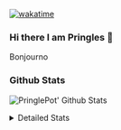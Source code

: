 [![wakatime](https://wakatime.com/badge/user/abd317df-612e-44b4-8787-15db7b574b2f.svg)](https://wakatime.com/@abd317df-612e-44b4-8787-15db7b574b2f)
### Hi there I am Pringles 👋

Bonjourno

### Github Stats
![PringlePot' Github Stats](https://github-readme-stats.vercel.app/api?username=PringlePot&show_icons=true&theme=dark&count_private=true)

<details>
  <summary>Detailed Stats</summary>
    
<!--START_SECTION:waka-->
![Code Time](http://img.shields.io/badge/Code%20Time-429%20hrs%2043%20mins-blue)

![Profile Views](http://img.shields.io/badge/Profile%20Views-7-blue)

![Lines of code](https://img.shields.io/badge/From%20Hello%20World%20I%27ve%20Written-110%20Thousand%20lines%20of%20code-blue)

**🐱 My GitHub Data** 

> 🏆 175 Contributions in the Year 2022
 > 
> 📦 90.7 kB Used in GitHub's Storage 
 > 
> 💼 Opted to Hire
 > 
> 📜 10 Public Repositories 
 > 
> 🔑 11 Private Repositories  
 > 
**I'm an Early 🐤** 

```text
🌞 Morning    149 commits    ████░░░░░░░░░░░░░░░░░░░░░   18.49% 
🌆 Daytime    322 commits    ██████████░░░░░░░░░░░░░░░   39.95% 
🌃 Evening    335 commits    ██████████░░░░░░░░░░░░░░░   41.56% 
🌙 Night      0 commits      ░░░░░░░░░░░░░░░░░░░░░░░░░   0.0%

```
📅 **I'm Most Productive on Sunday** 

```text
Monday       167 commits    █████░░░░░░░░░░░░░░░░░░░░   20.72% 
Tuesday      72 commits     ██░░░░░░░░░░░░░░░░░░░░░░░   8.93% 
Wednesday    87 commits     ██░░░░░░░░░░░░░░░░░░░░░░░   10.79% 
Thursday     103 commits    ███░░░░░░░░░░░░░░░░░░░░░░   12.78% 
Friday       60 commits     █░░░░░░░░░░░░░░░░░░░░░░░░   7.44% 
Saturday     141 commits    ████░░░░░░░░░░░░░░░░░░░░░   17.49% 
Sunday       176 commits    █████░░░░░░░░░░░░░░░░░░░░   21.84%

```


📊 **This Week I Spent My Time On** 

```text
⌚︎ Time Zone: Europe/Amsterdam

💬 Programming Languages: 
TypeScript               9 hrs 58 mins       ███████████░░░░░░░░░░░░░░   45.42% 
Go                       9 hrs 16 mins       ██████████░░░░░░░░░░░░░░░   42.21% 
CSS                      1 hr 33 mins        █░░░░░░░░░░░░░░░░░░░░░░░░   7.06% 
HTML                     37 mins             ░░░░░░░░░░░░░░░░░░░░░░░░░   2.85% 
Text                     14 mins             ░░░░░░░░░░░░░░░░░░░░░░░░░   1.08%

🔥 Editors: 
GoLand                   10 hrs 48 mins      ████████████░░░░░░░░░░░░░   49.19% 
WebStorm                 10 hrs 48 mins      ████████████░░░░░░░░░░░░░   49.19% 
Sublime Text             21 mins             ░░░░░░░░░░░░░░░░░░░░░░░░░   1.61%

🐱‍💻 Projects: 
Frontend                 11 hrs 7 mins       ████████████░░░░░░░░░░░░░   50.64% 
Backend                  8 hrs 52 mins       ██████████░░░░░░░░░░░░░░░   40.42% 
Viewer                   1 hr 57 mins        ██░░░░░░░░░░░░░░░░░░░░░░░   8.94%

💻 Operating System: 
Windows                  21 hrs 36 mins      ████████████████████████░   98.39% 
Mac                      21 mins             ░░░░░░░░░░░░░░░░░░░░░░░░░   1.61%

```

**I Mostly Code in Java** 

```text
Java                     7 repos             ███████████░░░░░░░░░░░░░░   43.75% 
JavaScript               2 repos             ███░░░░░░░░░░░░░░░░░░░░░░   12.5% 
TypeScript               2 repos             ███░░░░░░░░░░░░░░░░░░░░░░   12.5% 
Python                   1 repo              █░░░░░░░░░░░░░░░░░░░░░░░░   6.25% 
Kotlin                   1 repo              █░░░░░░░░░░░░░░░░░░░░░░░░   6.25%

```


**Timeline**

![Chart not found](https://raw.githubusercontent.com/PringlePot/PringlePot/main/charts/bar_graph.png) 


 Last Updated on 21/02/2022 00:45:18 UTC
<!--END_SECTION:waka-->

</details>
